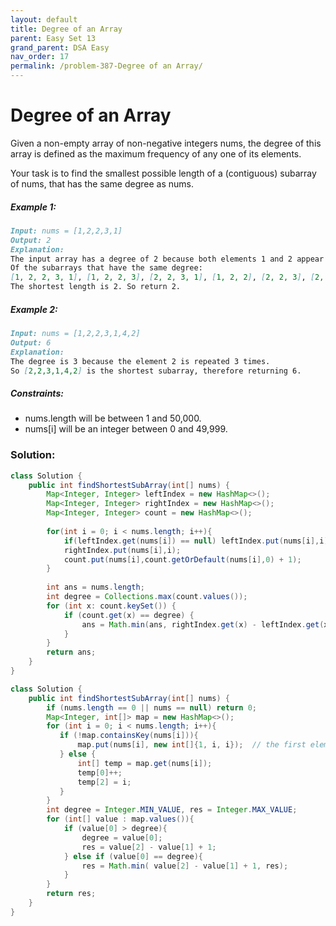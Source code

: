 ```yaml
---
layout: default
title: Degree of an Array
parent: Easy Set 13
grand_parent: DSA Easy
nav_order: 17
permalink: /problem-387-Degree of an Array/
---
```

# Degree of an Array
Given a non-empty array of non-negative integers nums, the degree of this array is defined as the maximum frequency of any one of its elements.

Your task is to find the smallest possible length of a (contiguous) subarray of nums, that has the same degree as nums.

##### Example 1:
```markdown
Input: nums = [1,2,2,3,1]
Output: 2
Explanation:
The input array has a degree of 2 because both elements 1 and 2 appear twice.
Of the subarrays that have the same degree:
[1, 2, 2, 3, 1], [1, 2, 2, 3], [2, 2, 3, 1], [1, 2, 2], [2, 2, 3], [2, 2]
The shortest length is 2. So return 2.
```
##### Example 2:
```markdown
Input: nums = [1,2,2,3,1,4,2]
Output: 6
Explanation:
The degree is 3 because the element 2 is repeated 3 times.
So [2,2,3,1,4,2] is the shortest subarray, therefore returning 6.
```
##### Constraints:
* nums.length will be between 1 and 50,000.
* nums[i] will be an integer between 0 and 49,999.

### Solution:
```java
class Solution {
    public int findShortestSubArray(int[] nums) {
        Map<Integer, Integer> leftIndex = new HashMap<>(); 
        Map<Integer, Integer> rightIndex = new HashMap<>();
        Map<Integer, Integer> count = new HashMap<>();
        
        for(int i = 0; i < nums.length; i++){
            if(leftIndex.get(nums[i]) == null) leftIndex.put(nums[i],i);
            rightIndex.put(nums[i],i);
            count.put(nums[i],count.getOrDefault(nums[i],0) + 1);
        }
        
        int ans = nums.length;
        int degree = Collections.max(count.values());
        for (int x: count.keySet()) {
            if (count.get(x) == degree) {
                ans = Math.min(ans, rightIndex.get(x) - leftIndex.get(x) + 1);
            }
        }
        return ans;
    }
}
```
```java
class Solution {
    public int findShortestSubArray(int[] nums) {
        if (nums.length == 0 || nums == null) return 0;
        Map<Integer, int[]> map = new HashMap<>();
        for (int i = 0; i < nums.length; i++){
           if (!map.containsKey(nums[i])){
               map.put(nums[i], new int[]{1, i, i});  // the first element in array is degree, second is first index of this key, third is last index of this key
           } else {
               int[] temp = map.get(nums[i]);
               temp[0]++;
               temp[2] = i;
           }
        }
        int degree = Integer.MIN_VALUE, res = Integer.MAX_VALUE;
        for (int[] value : map.values()){
            if (value[0] > degree){
                degree = value[0];
                res = value[2] - value[1] + 1;
            } else if (value[0] == degree){
                res = Math.min( value[2] - value[1] + 1, res);
            } 
        }
        return res;
    }
}
```